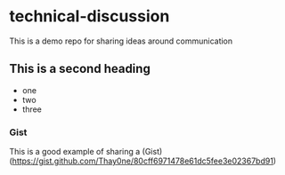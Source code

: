 # technical-discussion
This is a demo repo for sharing ideas around communication

## This is a second heading

* one
* two
* three

### Gist

This is a good example of sharing a (Gist) (https://gist.github.com/Thay0ne/80cff6971478e61dc5fee3e02367bd91)
